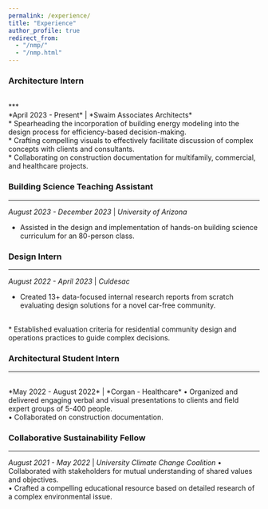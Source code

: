 ```yaml
---
permalink: /experience/
title: "Experience"
author_profile: true
redirect_from: 
  - "/nmp/"
  - "/nmp.html"
---
```


### Architecture Intern
<br/>
***
<br/>
*April 2023 - Present* | *Swaim Associates Architects*
<br/>
* Spearheading the incorporation of building energy modeling into the design process for efficiency-based decision-making.
<br/>
* Crafting compelling visuals to effectively facilitate discussion of complex concepts with clients and consultants.
<br/>
* Collaborating on construction documentation for multifamily, commercial, and healthcare projects.

### Building Science Teaching Assistant
***
*August 2023 - December 2023* | *University of Arizona*
<br/>
* Assisted in the design and implementation of hands-on building science curriculum for an 80-person class.

### Design Intern
***
*August 2022 - April 2023* | *Culdesac*
<br/>
* Created 13+ data-focused internal research reports from scratch evaluating design solutions for a novel car-free community.
<br/>
* Established evaluation criteria for residential community design and operations practices to guide complex decisions.

### Architectural Student Intern
***
<br/>
*May 2022 - August 2022* | *Corgan - Healthcare*
• Organized and delivered engaging verbal and visual presentations to clients and field expert groups of 5-400 people.
<br/>
• Collaborated on construction documentation.

### Collaborative Sustainability Fellow
***
*August 2021 - May 2022* | *University Climate Change Coalition*
• Collaborated with stakeholders for mutual understanding of shared values and objectives. 
<br/>
• Crafted a compelling educational resource based on detailed research of a complex environmental issue.

